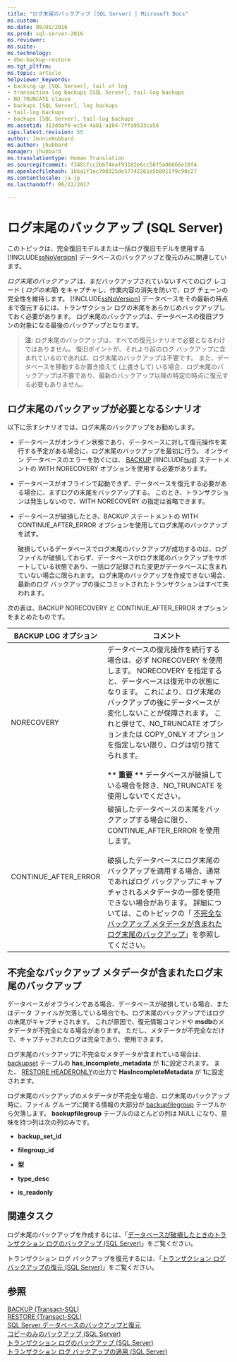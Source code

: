 ```yaml
---
title: "ログ末尾のバックアップ (SQL Server) | Microsoft Docs"
ms.custom: 
ms.date: 08/01/2016
ms.prod: sql-server-2016
ms.reviewer: 
ms.suite: 
ms.technology:
- dbe-backup-restore
ms.tgt_pltfrm: 
ms.topic: article
helpviewer_keywords:
- backing up [SQL Server], tail of log
- transaction log backups [SQL Server], tail-log backups
- NO_TRUNCATE clause
- backups [SQL Server], log backups
- tail-log backups
- backups [SQL Server], tail-log backups
ms.assetid: 313ddaf6-ec54-4a81-a104-7ffa9533ca58
caps.latest.revision: 55
author: JennieHubbard
ms.author: jhubbard
manager: jhubbard
ms.translationtype: Human Translation
ms.sourcegitcommit: f3481fcc2bb74eaf93182e6cc58f5a06666e10f4
ms.openlocfilehash: 1b6a1f1ec700325de57742261e5b8911f9c90c27
ms.contentlocale: ja-jp
ms.lasthandoff: 06/22/2017

---
```

# <a name="tail-log-backups-sql-server"></a>ログ末尾のバックアップ (SQL Server)
  このトピックは、完全復旧モデルまたは一括ログ復旧モデルを使用する [!INCLUDE[ssNoVersion](../../includes/ssnoversion-md.md)] データベースのバックアップと復元のみに関連しています。  
  
 *ログ末尾のバックアップ* は、まだバックアップされていないすべてのログ レコード ( *ログの末尾*) をキャプチャし、作業内容の消失を防いで、ログ チェーンの完全性を維持します。 [!INCLUDE[ssNoVersion](../../includes/ssnoversion-md.md)] データベースをその最新の時点まで復元するには、トランザクション ログの末尾をあらかじめバックアップしておく必要があります。 ログ末尾のバックアップは、データベースの復旧プランの対象になる最後のバックアップとなります。  
  
> **注:** ログ末尾のバックアップは、すべての復元シナリオで必要となるわけではありません。 復旧ポイントが、それより前のログ バックアップに含まれているのであれば、ログ末尾のバックアップは不要です。 また、データベースを移動するか置き換えて (上書きして) いる場合、ログ末尾のバックアップは不要であり、最新のバックアップ以降の特定の時点に復元する必要もありません。  
  
   ##  <a name="TailLogScenarios"></a> ログ末尾のバックアップが必要となるシナリオ  
 以下に示すシナリオでは、ログ末尾のバックアップをお勧めします。  
  
-   データベースがオンライン状態であり、データベースに対して復元操作を実行する予定がある場合に、ログ末尾のバックアップを最初に行う。 オンライン データベースのエラーを防ぐには、 [BACKUP](../../t-sql/statements/backup-transact-sql.md) [!INCLUDE[tsql](../../includes/tsql-md.md)] ステートメントの WITH NORECOVERY オプションを使用する必要があります。  
  
-   データベースがオフラインで起動できず、データベースを復元する必要がある場合に、まずログの末尾をバックアップする。 このとき、トランザクションは発生しないので、WITH NORECOVERY の指定は省略できます。  
  
-   データベースが破損したとき、BACKUP ステートメントの WITH CONTINUE_AFTER_ERROR オプションを使用してログ末尾のバックアップを試す。  
  
     破損しているデータベースでログ末尾のバックアップが成功するのは、ログ ファイルが破損しておらず、データベースがログ末尾のバックアップをサポートしている状態であり、一括ログ記録された変更がデータベースに含まれていない場合に限られます。 ログ末尾のバックアップを作成できない場合、最新のログ バックアップの後にコミットされたトランザクションはすべて失われます。  
  
 次の表は、BACKUP NORECOVERY と CONTINUE_AFTER_ERROR オプションをまとめたものです。  
  
|BACKUP LOG オプション|コメント|  
|-----------------------|--------------|  
|NORECOVERY|データベースの復元操作を続行する場合は、必ず NORECOVERY を使用します。 NORECOVERY を指定すると、データベースは復元中の状態になります。 これにより、ログ末尾のバックアップの後にデータベースが変化しないことが保障されます。 これと併せて、NO_TRUNCATE オプションまたは COPY_ONLY オプションを指定しない限り、ログは切り捨てられます。<br /><br /> **\*\* 重要 \*\*** データベースが破損している場合を除き、NO_TRUNCATE を使用しないでください。|  
|CONTINUE_AFTER_ERROR|破損したデータベースの末尾をバックアップする場合に限り、CONTINUE_AFTER_ERROR を使用します。<br /><br /> 破損したデータベースにログ末尾のバックアップを適用する場合、通常であればログ バックアップにキャプチャされるメタデータの一部を使用できない場合があります。 詳細については、このトピックの「 [不完全なバックアップ メタデータが含まれたログ末尾のバックアップ](#IncompleteMetadata)」を参照してください。|  
  
##  <a name="IncompleteMetadata"></a> 不完全なバックアップ メタデータが含まれたログ末尾のバックアップ  
 データベースがオフラインである場合、データベースが破損している場合、またはデータ ファイルが欠落している場合でも、ログ末尾のバックアップではログの末尾がキャプチャされます。 これが原因で、復元情報コマンドや **msdb**のメタデータが不完全になる場合があります。 ただし、メタデータが不完全なだけで、キャプチャされたログは完全であり、使用できます。  
  
 ログ末尾のバックアップに不完全なメタデータが含まれている場合は、 [backupset](../../relational-databases/system-tables/backupset-transact-sql.md) テーブルの **has_incomplete_metadata** が **1**に設定されます。 また、 [RESTORE HEADERONLY](../../t-sql/statements/restore-statements-headeronly-transact-sql.md)の出力で **HasIncompleteMetadata** が **1**に設定されます。  
  
 ログ末尾のバックアップのメタデータが不完全な場合、ログ末尾のバックアップ時に、ファイル グループに関する情報の大部分が [backupfilegroup](../../relational-databases/system-tables/backupfilegroup-transact-sql.md) テーブルから欠落します。 **backupfilegroup** テーブルのほとんどの列は NULL になり、意味を持つ列は次の列のみです。  
  
-   **backup_set_id**  
  
-   **filegroup_id**  
  
-   **型**  
  
-   **type_desc**  
  
-   **is_readonly**  
  
##  <a name="RelatedTasks"></a> 関連タスク  
 ログ末尾のバックアップを作成するには、「[データベースが破損したときのトランザクション ログのバックアップ &#40;SQL Server&#41;](../../relational-databases/backup-restore/back-up-the-transaction-log-when-the-database-is-damaged-sql-server.md)」をご覧ください。  
  
 トランザクション ログ バックアップを復元するには、「[トランザクション ログ バックアップの復元 &#40;SQL Server&#41;](../../relational-databases/backup-restore/restore-a-transaction-log-backup-sql-server.md)」をご覧ください。  
    
## <a name="see-also"></a>参照  
 [BACKUP &#40;Transact-SQL&#41;](../../t-sql/statements/backup-transact-sql.md)   
 [RESTORE &#40;Transact-SQL&#41;](../../t-sql/statements/restore-statements-transact-sql.md)   
 [SQL Server データベースのバックアップと復元](../../relational-databases/backup-restore/back-up-and-restore-of-sql-server-databases.md)   
 [コピーのみのバックアップ &#40;SQL Server&#41;](../../relational-databases/backup-restore/copy-only-backups-sql-server.md)   
 [トランザクション ログのバックアップ &#40;SQL Server&#41;](../../relational-databases/backup-restore/transaction-log-backups-sql-server.md)   
 [トランザクション ログ バックアップの適用 &#40;SQL Server&#41;](../../relational-databases/backup-restore/apply-transaction-log-backups-sql-server.md)  
  
  

